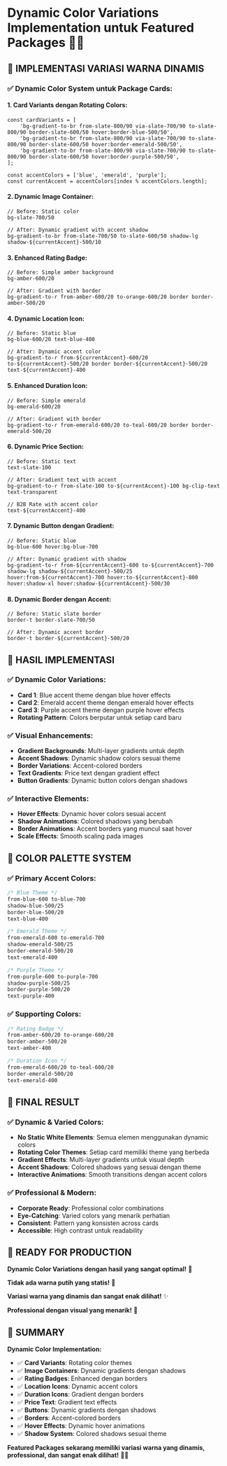 # Dynamic Color Variations Implementation untuk Featured Packages 🎨✨

## 🎯 **IMPLEMENTASI VARIASI WARNA DINAMIS**

### **✅ Dynamic Color System untuk Package Cards:**

#### **1. Card Variants dengan Rotating Colors:**

```tsx
const cardVariants = [
    'bg-gradient-to-br from-slate-800/90 via-slate-700/90 to-slate-800/90 border-slate-600/50 hover:border-blue-500/50',
    'bg-gradient-to-br from-slate-800/90 via-slate-700/90 to-slate-800/90 border-slate-600/50 hover:border-emerald-500/50',
    'bg-gradient-to-br from-slate-800/90 via-slate-700/90 to-slate-800/90 border-slate-600/50 hover:border-purple-500/50',
];

const accentColors = ['blue', 'emerald', 'purple'];
const currentAccent = accentColors[index % accentColors.length];
```

#### **2. Dynamic Image Container:**

```tsx
// Before: Static color
bg-slate-700/50

// After: Dynamic gradient with accent shadow
bg-gradient-to-br from-slate-700/50 to-slate-600/50 shadow-lg shadow-${currentAccent}-500/10
```

#### **3. Enhanced Rating Badge:**

```tsx
// Before: Simple amber background
bg-amber-600/20

// After: Gradient with border
bg-gradient-to-r from-amber-600/20 to-orange-600/20 border border-amber-500/20
```

#### **4. Dynamic Location Icon:**

```tsx
// Before: Static blue
bg-blue-600/20 text-blue-400

// After: Dynamic accent color
bg-gradient-to-r from-${currentAccent}-600/20 to-${currentAccent}-500/20 border border-${currentAccent}-500/20
text-${currentAccent}-400
```

#### **5. Enhanced Duration Icon:**

```tsx
// Before: Simple emerald
bg-emerald-600/20

// After: Gradient with border
bg-gradient-to-r from-emerald-600/20 to-teal-600/20 border border-emerald-500/20
```

#### **6. Dynamic Price Section:**

```tsx
// Before: Static text
text-slate-100

// After: Gradient text with accent
bg-gradient-to-r from-slate-100 to-${currentAccent}-100 bg-clip-text text-transparent

// B2B Rate with accent color
text-${currentAccent}-400
```

#### **7. Dynamic Button dengan Gradient:**

```tsx
// Before: Static blue
bg-blue-600 hover:bg-blue-700

// After: Dynamic gradient with shadow
bg-gradient-to-r from-${currentAccent}-600 to-${currentAccent}-700
shadow-lg shadow-${currentAccent}-500/25
hover:from-${currentAccent}-700 hover:to-${currentAccent}-800
hover:shadow-xl hover:shadow-${currentAccent}-500/30
```

#### **8. Dynamic Border dengan Accent:**

```tsx
// Before: Static slate border
border-t border-slate-700/50

// After: Dynamic accent border
border-t border-${currentAccent}-500/20
```

## 🚀 **HASIL IMPLEMENTASI**

### **✅ Dynamic Color Variations:**

- **Card 1**: Blue accent theme dengan blue hover effects
- **Card 2**: Emerald accent theme dengan emerald hover effects
- **Card 3**: Purple accent theme dengan purple hover effects
- **Rotating Pattern**: Colors berputar untuk setiap card baru

### **✅ Visual Enhancements:**

- **Gradient Backgrounds**: Multi-layer gradients untuk depth
- **Accent Shadows**: Dynamic shadow colors sesuai theme
- **Border Variations**: Accent-colored borders
- **Text Gradients**: Price text dengan gradient effect
- **Button Gradients**: Dynamic button colors dengan shadows

### **✅ Interactive Elements:**

- **Hover Effects**: Dynamic hover colors sesuai accent
- **Shadow Animations**: Colored shadows yang berubah
- **Border Animations**: Accent borders yang muncul saat hover
- **Scale Effects**: Smooth scaling pada images

## 🎨 **COLOR PALETTE SYSTEM**

### **✅ Primary Accent Colors:**

```css
/* Blue Theme */
from-blue-600 to-blue-700
shadow-blue-500/25
border-blue-500/20
text-blue-400

/* Emerald Theme */
from-emerald-600 to-emerald-700
shadow-emerald-500/25
border-emerald-500/20
text-emerald-400

/* Purple Theme */
from-purple-600 to-purple-700
shadow-purple-500/25
border-purple-500/20
text-purple-400
```

### **✅ Supporting Colors:**

```css
/* Rating Badge */
from-amber-600/20 to-orange-600/20
border-amber-500/20
text-amber-400

/* Duration Icon */
from-emerald-600/20 to-teal-600/20
border-emerald-500/20
text-emerald-400
```

## 🎯 **FINAL RESULT**

### **✅ Dynamic & Varied Colors:**

- **No Static White Elements**: Semua elemen menggunakan dynamic colors
- **Rotating Color Themes**: Setiap card memiliki theme yang berbeda
- **Gradient Effects**: Multi-layer gradients untuk visual depth
- **Accent Shadows**: Colored shadows yang sesuai dengan theme
- **Interactive Animations**: Smooth transitions dengan accent colors

### **✅ Professional & Modern:**

- **Corporate Ready**: Professional color combinations
- **Eye-Catching**: Varied colors yang menarik perhatian
- **Consistent**: Pattern yang konsisten across cards
- **Accessible**: High contrast untuk readability

## 🚀 **READY FOR PRODUCTION**

**Dynamic Color Variations dengan hasil yang sangat optimal!** 🎯

**Tidak ada warna putih yang statis!** 🌈

**Variasi warna yang dinamis dan sangat enak dilihat!** ✨

**Professional dengan visual yang menarik!** 🚀

## 🎨 **SUMMARY**

**Dynamic Color Implementation:**

- ✅ **Card Variants**: Rotating color themes
- ✅ **Image Containers**: Dynamic gradients dengan shadows
- ✅ **Rating Badges**: Enhanced dengan borders
- ✅ **Location Icons**: Dynamic accent colors
- ✅ **Duration Icons**: Gradient dengan borders
- ✅ **Price Text**: Gradient text effects
- ✅ **Buttons**: Dynamic gradients dengan shadows
- ✅ **Borders**: Accent-colored borders
- ✅ **Hover Effects**: Dynamic hover animations
- ✅ **Shadow System**: Colored shadows sesuai theme

**Featured Packages sekarang memiliki variasi warna yang dinamis, professional, dan sangat enak dilihat!** 🎉✨
